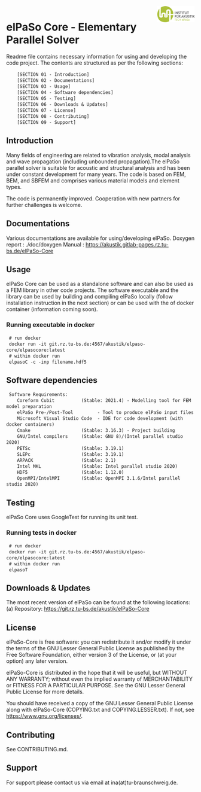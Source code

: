 <img src="./doc/logo/InA-TECH-elPaSo-rgb.png" align="right" width=100 height=auto/>

# elPaSo Core - Elementary Parallel Solver

Readme file contains necessary information for using and developing the code project. The contents are structured as per the following sections:

		[SECTION 01 - Introduction]
		[SECTION 02 - Documentations]
		[SECTION 03 - Usage]
		[SECTION 04 - Software dependencies]
		[SECTION 05 - Testing]
		[SECTION 06 - Downloads & Updates]
		[SECTION 07 - License]
		[SECTION 08 - Contributing]
		[SECTION 09 - Support]
		
## Introduction

Many fields of engineering are related to vibration analysis, modal analysis and wave propagation (including unbounded propagation).The elPaSo parallel solver is suitable for acoustic and structural analysis and has been under constant development for many years. The code is based on FEM, BEM, and SBFEM and comprises various material models and element types.

The code is permanently improved. Cooperation with new partners for further challenges is welcome.

## Documentations
Various documentations are available for using/developing elPaSo.
     Doxygen report                  : ./doc/doxygen
     Manual                          : https://akustik.gitlab-pages.rz.tu-bs.de/elPaSo-Core

## Usage

elPaSo Core can be used as a standalone software and can also be used as a FEM library in other code projects. The software executable and the library can be used by building and compiling elPaSo locally (follow installation instruction in the next section) or can be used with the of docker container (information coming soon).

### Running executable in docker

     # run docker
     docker run -it git.rz.tu-bs.de:4567/akustik/elpaso-core/elpasocore:latest
     # within docker run
     elpasoC -c -inp filename.hdf5
 
## Software dependencies

	 Software Requirements:
        Coreform Cubit          (Stable: 2021.4) - Modelling tool for FEM model preparation
        elPaSo Pre-/Post-Tool         - Tool to produce elPaSo input files
        Microsoft Visual Studio Code  - IDE for code development (with docker containers)
        Cmake                   (Stable: 3.16.3) - Project building
        GNU/Intel compilers     (Stable: GNU 8)/(Intel parallel studio 2020)
        PETSc                   (Stable: 3.19.1)
        SLEPc                   (Stable: 3.19.1)
        ARPACK                  (Stable: 2.1)
        Intel MKL               (Stable: Intel parallel studio 2020)
        HDF5                    (Stable: 1.12.0)
        OpenMPI/IntelMPI        (Stable: OpenMPI 3.1.6/Intel parallel studio 2020)
        
 
## Testing

elPaSo Core uses GoogleTest for running its unit test.
### Running tests in docker
     # run docker
     docker run -it git.rz.tu-bs.de:4567/akustik/elpaso-core/elpasocore:latest
     # within docker run
     elpasoT

## Downloads & Updates

The most recent version of elPaSo can be found at the following locations: (a) Repository: https://git.rz.tu-bs.de/akustik/elPaSo-Core

## License

elPaSo-Core is free software: you can redistribute it and/or modify it under the terms of the GNU Lesser General Public License as published by the Free Software Foundation, either version 3 of the License, or (at your option) any later version.

 elPaSo-Core is distributed in the hope that it will be useful, but WITHOUT ANY WARRANTY; without even the implied warranty of MERCHANTABILITY or FITNESS FOR A PARTICULAR PURPOSE. See the GNU Lesser General Public License for more details.

You should have received a copy of the GNU Lesser General Public License along with elPaSo-Core (COPYING.txt and COPYING.LESSER.txt). If not, see <https://www.gnu.org/licenses/>.

## Contributing

See CONTRIBUTING.md.

## Support

For support please contact us via email at ina(at)tu-braunschweig.de.
	


